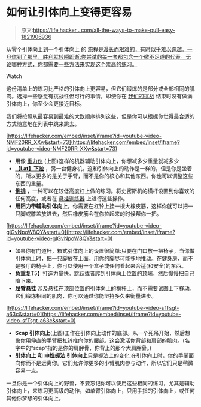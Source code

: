 # 如何让引体向上变得更容易

> 原文:[https://life hacker . com/all-the-ways-to-make-pull-easy-1821906936](https://lifehacker.com/all-the-ways-to-make-pull-ups-easier-1821906936)

从零个引体向上到一个引体向上 的 [旅程是漫长而艰难的，有时似乎难以逾越。一旦你到了那里，胜利就转瞬即逝:你尝试的每一套都包含一个微不足道的代表。无论哪种方式，你都需要一些方法来实现这个崇高的练习。](https://lifehacker.com/january-s-fitness-challenge-grab-onto-that-pull-up-bar-1821717656) 

Watch

这份清单上的练习比严格的引体向上更容易，但它们锻炼的是部分或全部相同的肌肉。选择一些感觉有挑战性但可行的事情，即使你在 [我们的挑战](https://lifehacker.com/january-s-fitness-challenge-grab-onto-that-pull-up-bar-1821717656) 结束时没有做满引体向上，你至少会更接近目标。

我们将按照从最容易到最难的大致顺序排列这些，但是你可以根据你觉得最合适的方式随意地在列表中跳来跳去。

 [https://lifehacker.com/embed/inset/iframe?id=youtube-video-NMF20RR_XXw&start=73](https://lifehacker.com/embed/inset/iframe?id=youtube-video-NMF20RR_XXw&start=73) 

*   用像 [重力仪](https://www.youtube.com/watch?v=NMF20RR_XXw&t=73s) (上图)这样的机器辅助引体向上，你想减多少重量就减多少
*   [**【Lat】下拉**](https://www.youtube.com/watch?v=X5n55mMqSUs) ，另一台健身机。这和引体向上的动作是一样的，但是你是坐着的，所以更多的是关于手臂，而不是你的核心和其他东西。你也可以调整这些东西的重量。
*   [**倒排**](http://www.exrx.net/WeightExercises/BackGeneral/BWSupineRow.html) ，一种可以在较低高度杠上做的练习。将史密斯机的横杆设置到你喜欢的任何高度，或者在 [悬挂训练器](https://vitals.lifehacker.com/amp-up-your-bodyweight-workout-with-these-suspension-ex-1751397400) 上进行这些操作。
*   **用阻力带辅助引体向上**。你需要在杠铃上挂一根大橡皮筋，这样你就可以把一只脚或膝盖放进去，然后橡皮筋会在你拉起来的时候帮你一把。

 [https://lifehacker.com/embed/inset/iframe?id=youtube-video-glGvNpoW8QY&start=0](https://lifehacker.com/embed/inset/iframe?id=youtube-video-glGvNpoW8QY&start=0) 

*   如果你有门道杆，箱式引体向上的设置很简单:只要在门口放一把椅子，当你做引体向上时，把一只脚放在上面。用你的脚尽可能多地推动。在健身房，而不是餐厅的椅子上，你可以使用一个盒子或任何看起来合适(和安全)的东西。
*   [**负重复**](https://vitals.lifehacker.com/negative-reps-help-you-do-exercises-you-thought-were-im-1787395360#_ga=2.207699157.619432291.1515430887-1382985742.1510266239)T5】打造力量快。跳跃或者爬到引体向上位置的顶端，然后慢慢把自己降下来。
*   [**屈臂悬挂**](https://vitals.lifehacker.com/work-your-way-to-a-pull-up-with-these-intermediary-exe-1685251314) 涉及悬挂在顶部位置的引体向上的横杆上，而不需要试图上下移动。它们锻炼相同的肌肉，你可以通过你能坚持多久来衡量进步。

 [https://lifehacker.com/embed/inset/iframe?id=youtube-video-sfTsgt-a63c&start=0](https://lifehacker.com/embed/inset/iframe?id=youtube-video-sfTsgt-a63c&start=0) 

*   **Scap 引体向上**(上图)工作在引体向上动作的底部。从一个死吊开始，然后想象你用伸直的手臂把杠铃推向你的腰部。这会激活你背部和肩部的肌肉。(名字中的“scap”指的是你的肩胛骨，你背上的那个大肩胛骨。)
*   [**引体向上**](https://vitals.lifehacker.com/the-differences-between-pull-ups-and-chin-ups-1789429705) **和** [**中性握法**](https://vitals.lifehacker.com/switch-to-a-neutral-grip-to-avoid-elbow-pain-during-p-1784264590) **引体向上**只是握法上的变化:在引体向上时，你的手掌面向你而不是远离你。它们允许你更多的小臂肌肉参与动作，所以它们只是稍微容易一点。

一旦你是一个引体向上的野兽，不要忘记你可以使用这些相同的练习，尤其是辅助引体向上，来练习更高级的动作，如单臂引体向上，只用手指的引体向上，或任何其他你梦想的引体向上。